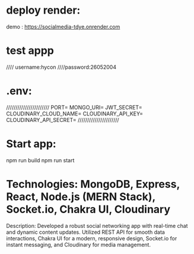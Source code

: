 # deploy render:
demo : https://socialmedia-tdye.onrender.com
# test appp
//// username:hycon ////password:26052004
# .env:
///////////////////////
PORT=
MONGO_URI=
JWT_SECRET=
CLOUDINARY_CLOUD_NAME=
CLOUDINARY_API_KEY=
CLOUDINARY_API_SECRET=
//////////////////////
# Start app:
npm run build npm run start 
# Technologies: MongoDB, Express, React, Node.js (MERN Stack), Socket.io, Chakra UI, Cloudinary
Description: Developed a robust social networking app with real-time chat and dynamic content updates. Utilized REST API for smooth data interactions, Chakra UI for a modern, responsive design, Socket.io for instant messaging, and Cloudinary for media management.
